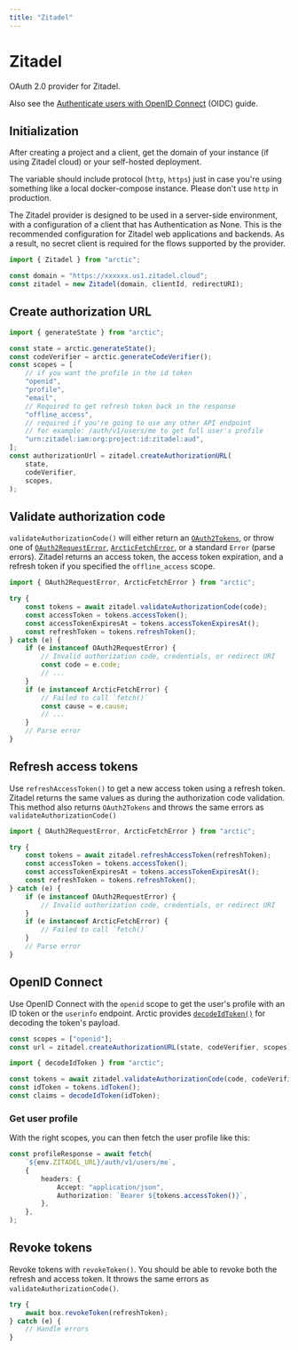 ```yaml
---
title: "Zitadel"
---
```


# Zitadel

OAuth 2.0 provider for Zitadel.

Also see the [Authenticate users with OpenID Connect](https://zitadel.com/docs/guides/integrate/login/oidc) (OIDC) guide.

## Initialization

After creating a project and a client, get the domain of your instance (if using Zitadel cloud) or your self-hosted deployment.

The variable should include protocol (`http`, `https`) just in case you're using something like a local docker-compose instance. Please don't use `http` in production.

The Zitadel provider is designed to be used in a server-side environment, with a configuration of a client that has Authentication as None. This is the recommended configuration for Zitadel web applications and backends. As a result, no secret client is required for the flows supported by the provider.

```ts
import { Zitadel } from "arctic";

const domain = "https://xxxxxx.us1.zitadel.cloud";
const zitadel = new Zitadel(domain, clientId, redirectURI);
```

## Create authorization URL

```ts
import { generateState } from "arctic";

const state = arctic.generateState();
const codeVerifier = arctic.generateCodeVerifier();
const scopes = [
	// if you want the profile in the id token
	"openid",
	"profile",
	"email",
	// Required to get refresh token back in the response
	"offline_access", 
	// required if you're going to use any other API endpoint
	// for example: /auth/v1/users/me to get full user's profile
	"urn:zitadel:iam:org:project:id:zitadel:aud", 
];
const authorizationUrl = zitadel.createAuthorizationURL(
	state,
	codeVerifier,
	scopes,
);
```

## Validate authorization code

`validateAuthorizationCode()` will either return an [`OAuth2Tokens`](/reference/main/OAuth2Tokens), or throw one of [`OAuth2RequestError`](/reference/main/OAuth2RequestError), [`ArcticFetchError`](/reference/main/ArcticFetchError), or a standard `Error` (parse errors). Zitadel returns an access token, the access token expiration, and a refresh token if you specified the `offline_access` scope.

```ts
import { OAuth2RequestError, ArcticFetchError } from "arctic";

try {
	const tokens = await zitadel.validateAuthorizationCode(code);
	const accessToken = tokens.accessToken();
	const accessTokenExpiresAt = tokens.accessTokenExpiresAt();
	const refreshToken = tokens.refreshToken();
} catch (e) {
	if (e instanceof OAuth2RequestError) {
		// Invalid authorization code, credentials, or redirect URI
		const code = e.code;
		// ...
	}
	if (e instanceof ArcticFetchError) {
		// Failed to call `fetch()`
		const cause = e.cause;
		// ...
	}
	// Parse error
}
```

## Refresh access tokens

Use `refreshAccessToken()` to get a new access token using a refresh token. Zitadel returns the same values as during the authorization code validation. This method also returns `OAuth2Tokens` and throws the same errors as `validateAuthorizationCode()`

```ts
import { OAuth2RequestError, ArcticFetchError } from "arctic";

try {
	const tokens = await zitadel.refreshAccessToken(refreshToken);
	const accessToken = tokens.accessToken();
	const accessTokenExpiresAt = tokens.accessTokenExpiresAt();
	const refreshToken = tokens.refreshToken();
} catch (e) {
	if (e instanceof OAuth2RequestError) {
		// Invalid authorization code, credentials, or redirect URI
	}
	if (e instanceof ArcticFetchError) {
		// Failed to call `fetch()`
	}
	// Parse error
}
```

## OpenID Connect

Use OpenID Connect with the `openid` scope to get the user's profile with an ID token or the `userinfo` endpoint. Arctic provides [`decodeIdToken()`](/reference/main/decodeIdToken) for decoding the token's payload.

```ts
const scopes = ["openid"];
const url = zitadel.createAuthorizationURL(state, codeVerifier, scopes);
```

```ts
import { decodeIdToken } from "arctic";

const tokens = await zitadel.validateAuthorizationCode(code, codeVerifier);
const idToken = tokens.idToken();
const claims = decodeIdToken(idToken);
```

### Get user profile

With the right scopes, you can then fetch the user profile like this:

```ts
const profileResponse = await fetch(
	`${env.ZITADEL_URL}/auth/v1/users/me`,
	{
		headers: {
			Accept: "application/json",
			Authorization: `Bearer ${tokens.accessToken()}`,
		},
	},
);
```

## Revoke tokens

Revoke tokens with `revokeToken()`. You should be able to revoke both the refresh and access token. It throws the same errors as `validateAuthorizationCode()`.

```ts
try {
	await box.revokeToken(refreshToken);
} catch (e) {
	// Handle errors
}
```
